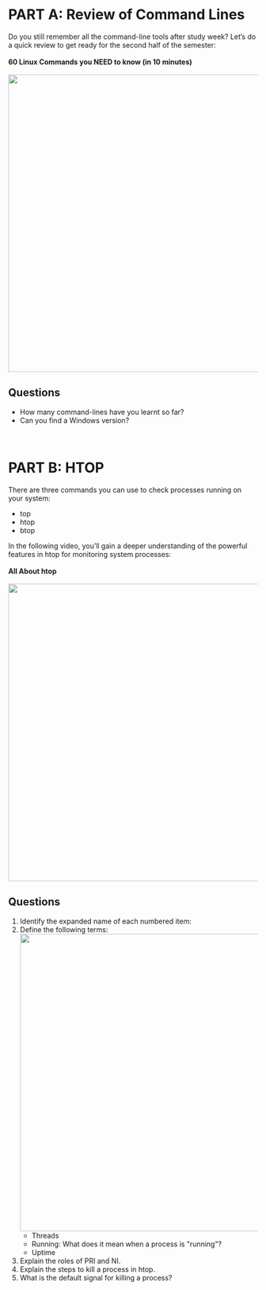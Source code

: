 # PART A: Review of Command Lines
Do you still remember all the command-line tools after study week? Let’s do a quick review to get ready for the second half of the semester:<br><br>
<strong>60 Linux Commands you NEED to know (in 10 minutes)</strong><br>
<a href="https://www.youtube.com/watch?v=gd7BXuUQ91w"><br>
    <img src="https://img.youtube.com/vi/gd7BXuUQ91w/maxresdefault.jpg" width="600">
</a>
## Questions
<ul>
    <li>How many command-lines have you learnt so far?</li>
    <li>Can you find a Windows version?</li>
</ul>
<br>

# PART B: HTOP
There are three commands you can use to check processes running on your system:
- top
- htop
- btop

In the following video, you’ll gain a deeper understanding of the powerful features in htop for monitoring system processes:<br><br>
<strong>All About htop</strong><br>
<a href="https://www.youtube.com/watch?v=I6T7nSO-WNg"><br>
    <img src="https://img.youtube.com/vi/I6T7nSO-WNg/maxresdefault.jpg" width="600">
</a>

## Questions
<ol>
  <li>Identify the expanded name of each numbered item:</li>
    <li>Define the following terms:
        <img src="..images/w9_EXE_htop.png" width="600">
    <ul>
      <li>Threads</li>
      <li>Running: What does it mean when a process is "running"?</li>
      <li>Uptime</li>
    </ul>
    </li>
    <li>Explain the roles of PRI and NI.</li>
    <li>Explain the steps to kill a process in htop.</li>
    <li>What is the default signal for killing a process?</li>
</ol>

